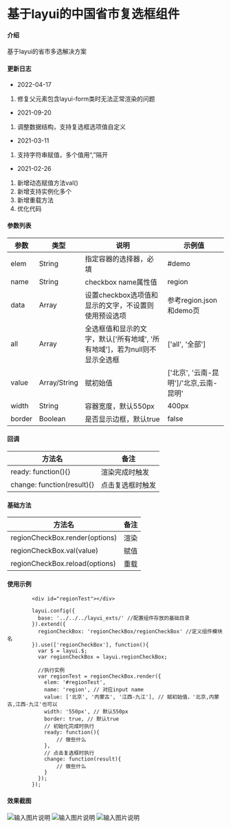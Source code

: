 # 基于layui的中国省市复选框组件

#### 介绍
基于layui的省市多选解决方案

#### 更新日志
- 2022-04-17
1. 修复父元素包含layui-form类时无法正常渲染的问题
- 2021-09-20
1. 调整数据结构，支持复选框选项值自定义
- 2021-03-11
1. 支持字符串赋值，多个值用“,”隔开
- 2021-02-26
1. 新增动态赋值方法val()
2. 新增支持实例化多个
3. 新增重载方法
4. 优化代码

#### 参数列表
| 参数     | 类型           | 说明                       | 示例值             |
|--------|--------------|--------------------------|-----------------|
| elem   | String       | 指定容器的选择器，必填              | #demo           |
| name   | String       | checkbox name属性值         | region          |
| data   | Array        | 设置checkbox选项值和显示的文字，不设置则使用预设选项 | 参考region.json和demo页 |
| all    | Array        | 全选框值和显示的文字，默认['所有地域', '所有地域']，若为null则不显示全选框 | ['all', '全部']   |
| value  | Array/String | 赋初始值                     | ['北京', '云南-昆明']/'北京,云南-昆明' |
| width  | String       | 容器宽度，默认550px             | 400px           |
| border | Boolean      | 是否显示边框，默认true            | false           |

#### 回调
| 方法名                        | 备注       |
|----------------------------|----------|
| ready: function(){}        | 渲染完成时触发 |
| change: function(result){} | 点击复选框时触发 |

#### 基础方法
| 方法名                        | 备注       |
|----------------------------|----------|
| regionCheckBox.render(options)          | 渲染 |
| regionCheckBox.val(value)          | 赋值 |
| regionCheckBox.reload(options)     | 重载 |

#### 使用示例

```
        <div id="regionTest"></div>
```


```
        layui.config({
		  base: '../../../layui_exts/' //配置组件存放的基础目录
		}).extend({
		  regionCheckBox: 'regionCheckBox/regionCheckBox' //定义组件模块名
		}).use(['regionCheckBox'], function(){
		  var $ = layui.$;
		  var regionCheckBox = layui.regionCheckBox;
		  
		  //执行实例
		  var regionTest = regionCheckBox.render({
			elem: '#regionTest',
			name: 'region', // 对应input name
			value: ['北京', '内蒙古', '江西-九江'], // 赋初始值，'北京,内蒙古,江西-九江'也可以
			width: '550px', // 默认550px
			border: true, // 默认true
			// 初始化完成时执行
			ready: function(){
				// 做些什么
			},
			// 点击复选框时执行
			change: function(result){
				// 做些什么
			}
		  });		  
		});
```

#### 效果截图
![输入图片说明](https://images.gitee.com/uploads/images/2020/0501/162811_9a3fe9c6_5563527.png "微信截图_20200501162506.png")
![输入图片说明](https://images.gitee.com/uploads/images/2020/0501/162825_de117f69_5563527.png "微信截图_20200501162532.png")
![输入图片说明](https://images.gitee.com/uploads/images/2020/0501/162836_74da12f7_5563527.png "微信截图_20200501162544.png")
